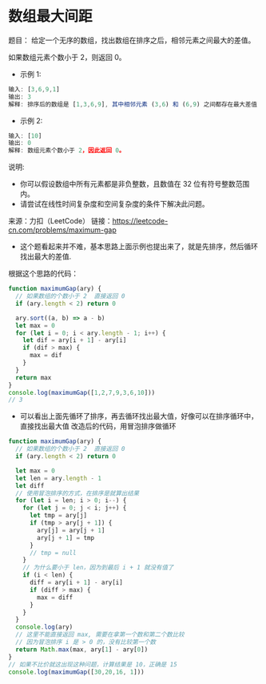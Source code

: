 # 数组最大间距

题目：
给定一个无序的数组，找出数组在排序之后，相邻元素之间最大的差值。

如果数组元素个数小于 2，则返回 0。

- 示例 1:
```js
输入: [3,6,9,1]
输出: 3
解释: 排序后的数组是 [1,3,6,9], 其中相邻元素 (3,6) 和 (6,9) 之间都存在最大差值 3。
```
- 示例 2:
```js
输入: [10]
输出: 0
解释: 数组元素个数小于 2，因此返回 0。
```
说明:
- 你可以假设数组中所有元素都是非负整数，且数值在 32 位有符号整数范围内。
- 请尝试在线性时间复杂度和空间复杂度的条件下解决此问题。

来源：力扣（LeetCode）
链接：https://leetcode-cn.com/problems/maximum-gap

- 这个题看起来并不难，基本思路上面示例也提出来了，就是先排序，然后循环找出最大的差值.

根据这个思路的代码：
```js
function maximumGap(ary) {
  // 如果数组的个数小于 2  直接返回 0
  if (ary.length < 2) return 0

  ary.sort((a, b) => a - b)
  let max = 0
  for (let i = 0; i < ary.length - 1; i++) {
    let dif = ary[i + 1] - ary[i]
    if (dif > max) {
      max = dif
    } 
  }
  return max
}
console.log(maximumGap([1,2,7,9,3,6,10]))
// 3
```
- 可以看出上面先循环了排序，再去循环找出最大值，好像可以在排序循环中，直接找出最大值
改造后的代码，用冒泡排序做循环
```js
function maximumGap(ary) {
  // 如果数组的个数小于 2  直接返回 0
  if (ary.length < 2) return 0

  let max = 0
  let len = ary.length - 1
  let diff
  // 使用冒泡排序的方式，在排序是就算出结果
  for (let i = len; i > 0; i--) {
    for (let j = 0; j < i; j++) {
      let tmp = ary[j]
      if (tmp > ary[j + 1]) {
        ary[j] = ary[j + 1]
        ary[j + 1] = tmp
      }
      // tmp = null
    }
    // 为什么要小于 len，因为到最后 i + 1 就没有值了
    if (i < len) {
      diff = ary[i + 1] - ary[i]
      if (diff > max) {
        max = diff
      }
    }
  }
  console.log(ary)
  // 这里不能直接返回 max, 需要在拿第一个数和第二个数比较
  // 因为冒泡排序 i 是 > 0 的，没有比较第一个数
  return Math.max(max, ary[1] - ary[0])
}
// 如果不比价就这出现这种问题，计算结果是 10，正确是 15
console.log(maximumGap([30,20,16, 1]))

```